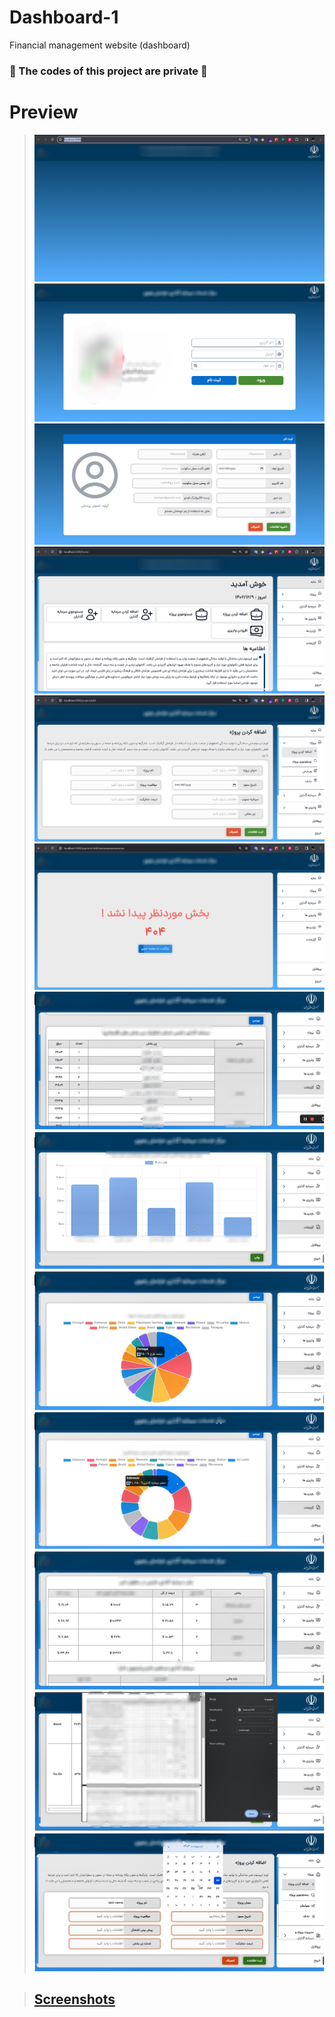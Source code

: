 # Dashboard-1
Financial management website (dashboard)

### **🚫 The codes of this project are private 🚫**

# Preview
> ![screenshot](https://github.com/mohajer2002/Dashboard-1/blob/main/Screenshots/1.png?raw=true)
> ![screenshot](https://github.com/mohajer2002/Dashboard-1/blob/main/Screenshots/2.png?raw=true)
> ![screenshot](https://github.com/mohajer2002/Dashboard-1/blob/main/Screenshots/3.png?raw=true)
> ![screenshot](https://github.com/mohajer2002/Dashboard-1/blob/main/Screenshots/4.png?raw=true)
> ![screenshot](https://github.com/mohajer2002/Dashboard-1/blob/main/Screenshots/5.png?raw=true)
> ![screenshot](https://github.com/mohajer2002/Dashboard-1/blob/main/Screenshots/6.png?raw=true)
> ![screenshot](https://github.com/mohajer2002/Dashboard-1/blob/main/Screenshots/7.png?raw=true)
> ![screenshot](https://github.com/mohajer2002/Dashboard-1/blob/main/Screenshots/8.png?raw=true)
> ![screenshot](https://github.com/mohajer2002/Dashboard-1/blob/main/Screenshots/9.png?raw=true)
> ![screenshot](https://github.com/mohajer2002/Dashboard-1/blob/main/Screenshots/10.png?raw=true)
> ![screenshot](https://github.com/mohajer2002/Dashboard-1/blob/main/Screenshots/11.png?raw=true)
> ![screenshot](https://github.com/mohajer2002/Dashboard-1/blob/main/Screenshots/12.png?raw=true)
> ![screenshot](https://github.com/mohajer2002/Dashboard-1/blob/main/Screenshots/13.png?raw=true)

> ## [Screenshots](https://drive.google.com/drive/folders/1rWPFIQqWeBA2rji_k-3CuQPRY86Y1pOf?usp=sharing)
